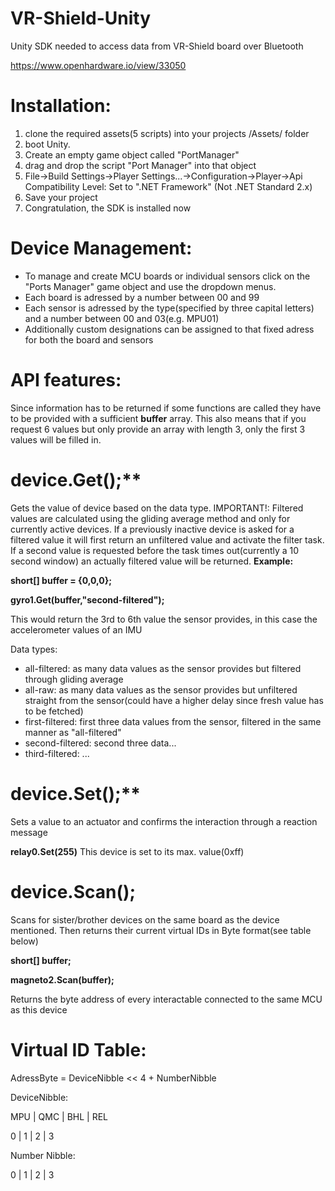 # VR-Shield-Unity
Unity SDK needed to access data from VR-Shield board over Bluetooth

https://www.openhardware.io/view/33050

# Installation:

1.  clone the required assets(5 scripts) into your projects /Assets/ folder 
2.  boot Unity.
3.  Create an empty game object called "PortManager"
4.  drag and drop the script "Port Manager" into that object
5.  File->Build Settings->Player Settings...->Configuration->Player->Api Compatibility Level: Set to ".NET Framework" (Not .NET Standard 2.x)
6.  Save your project
7.  Congratulation, the SDK is installed now

# Device Management:

- To manage and create MCU boards or individual sensors click on the "Ports Manager" game object and use the dropdown menus.
- Each board is adressed by a number between 00 and 99
- Each sensor is adressed by the type(specified by three capital letters) and a number between 00 and 03(e.g. MPU01)
- Additionally custom designations can be assigned to that fixed adress for both the board and sensors


# API features:

Since information has to be returned if some functions are called they have to be provided with a sufficient **buffer** array. This also means that if you request 6 values but only provide an array with length 3, only the first 3 values will be filled in.

# device.Get();**

Gets the value of device based on the data type. IMPORTANT!: Filtered values are calculated using the gliding average method and only for currently active devices. If a previously inactive device is asked for a filtered value it will first return an unfiltered value and activate the filter task. If a second value is requested before the task times out(currently a 10 second window) an actually filtered value will be returned. 
**Example:** 

**short[] buffer = {0,0,0};**

**gyro1.Get(buffer,"second-filtered");**

This would return the 3rd to 6th value the sensor provides, in this case the accelerometer values of an IMU

Data types:
- all-filtered:    as many data values as the sensor provides but filtered through gliding average
- all-raw:         as many data values as the sensor provides but unfiltered straight from the sensor(could have a higher delay since fresh value has to be                        fetched)
- first-filtered:  first three data values from the sensor, filtered in the same manner as "all-filtered"
- second-filtered: second three data...
- third-filtered:  ...

# device.Set();**

Sets a value to an actuator and confirms the interaction through a reaction message

**relay0.Set(255)**
This device is set to its max. value(0xff)

# device.Scan();

Scans for sister/brother devices on the same board as the device mentioned. Then returns their current virtual IDs in Byte format(see table below)

**short[] buffer;**

**magneto2.Scan(buffer);**

Returns the byte address of every interactable connected to the same MCU as this device


# Virtual ID Table:

AdressByte = DeviceNibble << 4 +  NumberNibble

DeviceNibble:

MPU | QMC | BHL | REL

 0  |  1  |  2  |  3
 
Number Nibble:

 0  |  1  |  2  |  3
